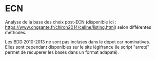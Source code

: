 ECN
===
Analyse de la base des choix post-ECN (disponible ici : https://www.cngsante.fr/chiron2014/celine/listing.html) selon différentes méthodes.

Les BDD 2010-2013 ne sont pas incluses dans le dépot car nominatives. Elles sont cependant disponibles sur le site légifrance (le script "arreté" permet de récuperer les bases dans un format adapaté).
